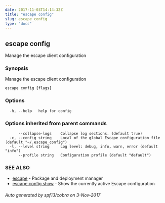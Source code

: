 ```yaml
---
date: 2017-11-03T14:14:32Z
title: "escape config"
slug: escape_config
type: "docs"
---
```

## escape config

Manage the escape client configuration

### Synopsis


Manage the escape client configuration

```
escape config [flags]
```

### Options

```
  -h, --help   help for config
```

### Options inherited from parent commands

```
      --collapse-logs    Collapse log sections. (default true)
  -c, --config string    Local of the global Escape configuration file (default "~/.escape_config")
  -l, --level string     Log level: debug, info, warn, error (default "info")
      --profile string   Configuration profile (default "default")
```

### SEE ALSO
* [escape](../escape/)	 - Package and deployment manager
* [escape config show](../escape_config_show/)	 - Show the currently active Escape configuration

###### Auto generated by spf13/cobra on 3-Nov-2017
